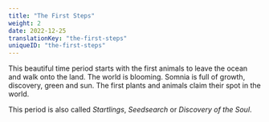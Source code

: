 ```yaml
---
title: "The First Steps"
weight: 2
date: 2022-12-25
translationKey: "the-first-steps"
uniqueID: "the-first-steps"
---
```


This beautiful time period starts with the first animals to leave the ocean and walk onto the land. The world is blooming. Somnia is full of growth, discovery, green and sun. The first plants and animals claim their spot in the world.

This period is also called _Startlings_, _Seedsearch_ or _Discovery of the Soul_.